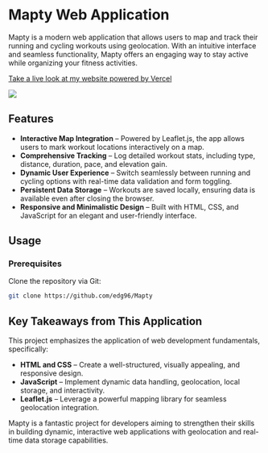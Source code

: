 # Mapty Web Application

Mapty is a modern web application that allows users to map and track their running and cycling workouts using geolocation. With an intuitive interface and seamless functionality, Mapty offers an engaging way to stay active while organizing your fitness activities.

[Take a live look at my website powered by Vercel](https://mapty-delta-umber.vercel.app/)

<img src="./images/screen.png" />

## Features

- **Interactive Map Integration** – Powered by Leaflet.js, the app allows users to mark workout locations interactively on a map.
- **Comprehensive Tracking** – Log detailed workout stats, including type, distance, duration, pace, and elevation gain.
- **Dynamic User Experience** – Switch seamlessly between running and cycling options with real-time data validation and form toggling.
- **Persistent Data Storage** – Workouts are saved locally, ensuring data is available even after closing the browser.
- **Responsive and Minimalistic Design** – Built with HTML, CSS, and JavaScript for an elegant and user-friendly interface.

## Usage

### Prerequisites

Clone the repository via Git:

```bash
git clone https://github.com/edg96/Mapty
```

## Key Takeaways from This Application

This project emphasizes the application of web development fundamentals, specifically:

- **HTML and CSS** – Create a well-structured, visually appealing, and responsive design.
- **JavaScript** – Implement dynamic data handling, geolocation, local storage, and interactivity.
- **Leaflet.js** – Leverage a powerful mapping library for seamless geolocation integration.

Mapty is a fantastic project for developers aiming to strengthen their skills in building dynamic, interactive web applications with geolocation and real-time data storage capabilities.
